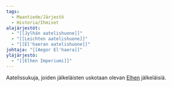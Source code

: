 ```yaml
---
tags:
  - Maantiede/Järjestö
  - Historia/Ihmiset
alajärjestöt:
  - "[[Jylhän aatelishuone]]"
  - "[[Leichten aatelishuone]]"
  - "[[El'haeran aatelishuone]]"
johtaja: "[[Aegor El'haera]]"
yläjärjestö:
  - "[[Elhen Imperiumi]]"
---
```

Aatelissukuja, joiden jälkeläisten uskotaan olevan [Elhen](Elhe.md) jälkeläisiä.
